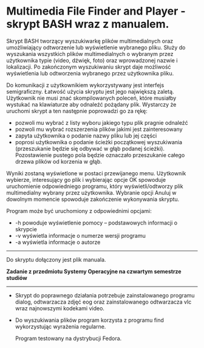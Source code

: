 # Multimedia File Finder and Player - skrypt BASH wraz z manualem.

Skrypt BASH tworzący wyszukiwarkę plików multimedialnych oraz umożliwiający odtworzenie lub wyświetlenie wybranego pliku. Służy do wyszukania wszystkich plików multimedialnych o wybranym przez użytkownika typie (video, dźwięk, foto) oraz wprowadzonej nazwie i lokalizacji. Po zakończonym wyszukiwaniu skrypt daje możliwość wyświetlenia lub odtworzenia wybranego przez użytkownika pliku. 

Do komunikacji z użytkownikiem wykorzystywany jest interfejs semigraficzny. Łatwość użycia skryptu jest jego największą zaletą. Użytkownik nie musi znać skompilowanych poleceń, które musiałby wystukać na klawiaturze aby odnaleźć pożądany plik. Wystarczy że uruchomi skrypt a ten następnie poprowadzi go za rękę:
- pozwoli mu wybrać z listy wyboru jakiego typu plik pragnie odnaleźć
- pozwoli mu wybrać rozszerzenia plików jakimi jest zainteresowany
- zapyta użytkownika o podanie nazwy pliku lub jej części
- poprosi użytkownika o podanie ścieżki początkowej wyszukiwania (przeszukanie będzie się odbywać w głąb podanej ścieżki). Pozostawienie pustego pola będzie oznaczało przeszukanie całego drzewa plików od korzenia w głąb.

Wyniki zostaną wyświetlone w postaci przewijanego menu. Użytkownik wybierze, interesujący go plik i wybierając opcje OK spowoduje uruchomienie odpowiedniego programu, który wyświetli/odtworzy plik multimedialny wybrany przez użytkownika. Wybranie opcji Anuluj w dowolnym momencie spowoduje zakończenie wykonywania skryptu.

Program może być uruchomiony z odpowiednimi opcjami:
- -h	powoduje wyświetlenie pomocy – podstawowych informacji o skrypcie
- -v	wyświetla informacje o numerze wersji programu
- -a	wyświetla informacje o autorze

---

Do skryptu dołączony jest plik manuala.

**Zadanie  z przedmiotu Systemy Operacyjne na czwartym semestrze studiów**

---

- Skrypt do poprawnego działania potrzebuje zainstalowanego programu dialog, odtwarzacza zdjęć eog oraz zainstalowanego odtwarzacza vlc wraz najnowszymi kodekami video.
- Do wyszukiwania plików program korzysta z programu find wykorzystując wyrażenia regularne.

    Program testowany na dystrybucji Fedora.
